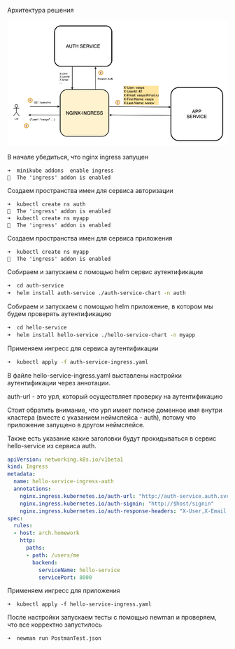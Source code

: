 Архитектура решения

![image-20200512154011363](./README.assets/image-20200512154011363.png)



В начале убедиться, что nginx ingress запущен

```
➜  minikube addons  enable ingress
🌟  The 'ingress' addon is enabled
```

Создаем пространства имен для сервиса авторизации
```
➜  kubectl create ns auth
🌟  The 'ingress' addon is enabled
➜  kubectl create ns myapp
🌟  The 'ingress' addon is enabled
```

Создаем пространства имен для сервиса приложения
```
➜  kubectl create ns myapp
🌟  The 'ingress' addon is enabled
```

Собираем и запускаем с помощью helm сервис аутентификации
```bash
➜  cd auth-service
➜  helm install auth-service ./auth-service-chart -n auth
```

Собираем и запускаем с помощью helm приложение, в котором мы будем проверять аутентификацию 
```bash
➜  cd hello-service
➜  helm install hello-service ./hello-service-chart -n myapp
```

Применяем ингресс для сервиса аутентификации 
```bash
➜  kubectl apply -f auth-service-ingress.yaml
```

В файле hello-service-ingress.yaml выставлены настройки аутентификации через аннотации.

auth-url - это урл, который осуществляет проверку на аутентификацию 

Стоит обратить внимание, что урл имеет полное доменное имя внутри кластера (вместе с указанием неймспейса - auth), потому что приложение запущено в другом неймспейсе. 

Также есть указание какие заголовки будут прокидываться в сервис hello-service из сервиса auth.
```yaml
apiVersion: networking.k8s.io/v1beta1
kind: Ingress
metadata:
  name: hello-service-ingress-auth
  annotations:
    nginx.ingress.kubernetes.io/auth-url: "http://auth-service.auth.svc.cluster.local:9000/auth"
    nginx.ingress.kubernetes.io/auth-signin: "http://$host/signin"
    nginx.ingress.kubernetes.io/auth-response-headers: "X-User,X-Email,X-UserId,X-First-Name,X-Last-Name"
spec:
  rules:
  - host: arch.homework
    http:
      paths:
      - path: /users/me
        backend:
          serviceName: hello-service
          servicePort: 8000
```

Применяем ингресс для приложения
```
➜  kubectl apply -f hello-service-ingress.yaml
```

После настройки запускаем тесты с помощью newman и проверяем, что все корректно запустилось
```
➜  newman run PostmanTest.json
```
